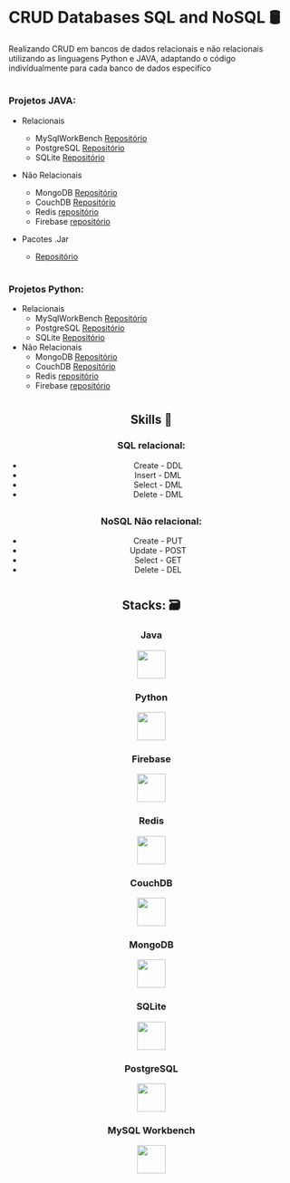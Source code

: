 # CRUD Databases SQL and NoSQL  🛢️
Realizando CRUD em bancos de dados relacionais e não relacionais utilizando as linguagens Python e JAVA, adaptando o código indivídualmente para cada banco de dados especifíco 

#

### Projetos JAVA:

* Relacionais
     * MySqlWorkBench [Repositório](https://github.com/Brunonavarrooficial/CRUD_Databases_MySQL_NoSQL/tree/main/CRUD_All_JAVA/src/jmysql)
     * PostgreSQL [Repositório](https://github.com/Brunonavarrooficial/CRUD_Databases_MySQL_NoSQL/tree/main/CRUD_All_JAVA/src/jpostgresql)
     * SQLite [Repositório](https://github.com/Brunonavarrooficial/CRUD_Databases_MySQL_NoSQL/tree/main/CRUD_All_JAVA/src/jsqlite)
* Não Relacionais
     * MongoDB [Repositório](https://github.com/Brunonavarrooficial/CRUD_Databases_MySQL_NoSQL/tree/main/CRUD_All_JAVA/src/jmongodb)
     * CouchDB [Repositório](https://github.com/Brunonavarrooficial/CRUD_Databases_MySQL_NoSQL/tree/main/CRUD_All_JAVA/src/jcouchdb)
     * Redis [repositório](https://github.com/Brunonavarrooficial/CRUD_Databases_MySQL_NoSQL/tree/main/CRUD_All_JAVA/src/jredis)
     * Firebase [repositório](https://github.com/Brunonavarrooficial/CRUD_Databases_MySQL_NoSQL/tree/main/CRUD_All_JAVA/src/jfirebase)

* Pacotes .Jar
     * [Repositório](https://github.com/Brunonavarrooficial/CRUD_Databases_MySQL_NoSQL/tree/main/CRUD_All_JAVA/lib)
     
#

### Projetos Python:

* Relacionais
     * MySqlWorkBench [Repositório](https://github.com/Brunonavarrooficial/CRUD_Databases_MySQL_NoSQL/tree/main/CRUD_MySql_Workbench_Py)
     * PostgreSQL [Repositório](https://github.com/Brunonavarrooficial/CRUD_Databases_MySQL_NoSQL/tree/main/CRUD_PostgreSQL_Py)
     * SQLite [Repositório](https://github.com/Brunonavarrooficial/CRUD_Databases_MySQL_NoSQL/tree/main/CRUD_SQLite_Py)
* Não Relacionais
     * MongoDB [Repositório](https://github.com/Brunonavarrooficial/CRUD_Databases_MySQL_NoSQL/tree/main/CRUD_MongoDB_Py)
     * CouchDB [Repositório](https://github.com/Brunonavarrooficial/CRUD_Databases_MySQL_NoSQL/tree/main/CRUD_CouchDB_Py)
     * Redis [repositório](https://github.com/Brunonavarrooficial/CRUD_Databases_MySQL_NoSQL/tree/main/CRUD_Redis_Py)
     * Firebase [repositório](https://github.com/Brunonavarrooficial/CRUD_Databases_MySQL_NoSQL/tree/main/CRUD_Firebase_Py)
#

<div align="center">
     <h2>Skills 🧠</h2>
     <h3>SQL relacional:</h3>
     <ul>
          <li>Create - DDL</li>
          <li>Insert - DML</li>
          <li>Select - DML</li>
          <li>Delete - DML</li>
     </ul>
     <h2></h2>
     <h2></h2>
     <h3>NoSQL Não relacional:</h3>
     <ul>
          <li>Create - PUT</li>
          <li>Update - POST</li>
          <li>Select - GET</li>
          <li>Delete - DEL</li>
     </ul>
</div>

#
<div align="center">
     <h2>Stacks: 🗃️</h2>
     <div>
          <h3>Java</h3>
          <img width="50" src="https://cdn.jsdelivr.net/gh/devicons/devicon/icons/java/java-original-wordmark.svg" />
     </div>
     <div>
          <h3>Python</h3>
          <img width=50 src="https://cdn.jsdelivr.net/gh/devicons/devicon/icons/python/python-original-wordmark.svg" />
     </div>
     <div>
          <h3>Firebase</h3>
          <img width=50 src="https://cdn.jsdelivr.net/gh/devicons/devicon/icons/firebase/firebase-plain-wordmark.svg" />
     </div>
     <div>
          <h3>Redis</h3>
          <img width=50 src="https://cdn.jsdelivr.net/gh/devicons/devicon/icons/redis/redis-original-wordmark.svg" />
     </div>
     <div>
          <h3>CouchDB</h3>
          <img width=50 src="https://cdn.jsdelivr.net/gh/devicons/devicon/icons/couchdb/couchdb-original-wordmark.svg" />
     </div>
     <div>
          <h3>MongoDB</h3>
          <img width=50 src="https://cdn.jsdelivr.net/gh/devicons/devicon/icons/mongodb/mongodb-original-wordmark.svg" />
     </div>
     <div>
          <h3>SQLite</h3>
          <img width=50 src="https://cdn.jsdelivr.net/gh/devicons/devicon/icons/sqlite/sqlite-original-wordmark.svg" />
     </div>
     <div>
          <h3>PostgreSQL</h3>
          <img width=50 src="https://cdn.jsdelivr.net/gh/devicons/devicon/icons/postgresql/postgresql-original.svg"  />
     </div>
     <div>
          <h3>MySQL Workbench</h3>
          <img width=50 src="https://cdn.jsdelivr.net/gh/devicons/devicon/icons/mysql/mysql-original.svg"  />
     </div>
</div>
